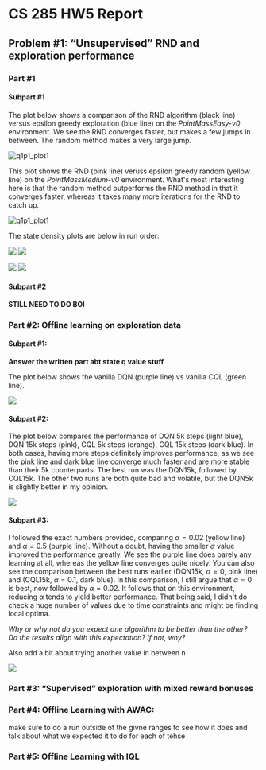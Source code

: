# CS 285 HW5 Report 

## Problem \#1: “Unsupervised” RND and exploration performance

### Part \#1


#### Subpart \#1

The plot below shows a comparison of the RND algorithm (black line) versus epsilon greedy exploration (blue line) on the _PointMassEasy-v0_ environment. We see the RND converges faster, but makes a few jumps in between. The random method makes a very large jump.

![q1p1_plot1](report_plots/q1p1_plot1.png)


This plot shows the RND (pink line) veruss epsilon greedy random (yellow line) on the _PointMassMedium-v0_ environment. What's most interesting here is that the random method outperforms the RND method in that it converges faster, whereas it takes many more iterations for the RND to catch up.

![q1p1_plot1](report_plots/q1p1_plot2.png)

The state density plots are below in run order: 

![](report_plots/env1_rnd_density.png)
![](report_plots/env1_random_density.png)

![](report_plots/env2_rnd_density.png)
![](report_plots/env2_random_density.png)

#### Subpart \#2

**STILL NEED TO DO BOI**

### Part \#2: Offline learning on exploration data

#### Subpart \#1: 
**Answer the written part abt state q value stuff**

The plot below shows the vanilla DQN (purple line) vs vanilla CQL (green line). 

![](report_plots/q2p1_plot.png)


#### Subpart \#2: 

The plot below compares the performance of DQN 5k steps (light blue), DQN 15k steps (pink), CQL 5k steps (orange), CQL 15k steps (dark blue). In both cases, having more steps definitely improves performance, as we see the pink line and dark blue line converge much faster and are more stable than their 5k counterparts. The best run was the DQN15k, followed by CQL15k. The other two runs are both quite bad and volatile, but the DQN5k is slightly better in my opinion.

![](report_plots/q2p2_plot.png)


#### Subpart \#3:
I followed the exact numbers provided, comparing $\alpha = 0.02$ (yellow line) and $\alpha = 0.5$ (purple line). Without a doubt, having the smaller $\alpha$ value improved the performance greatly. We see the purple line does barely any learning at all, whereas the yellow line converges quite nicely. You can also see the comparison between the best runs earlier (DQN15k, $\alpha=0$, pink line) and (CQL15k, $\alpha=0.1$, dark blue). In this comparison, I still argue that $\alpha=0$ is best, now followed by $\alpha=0.02$. It follows that on this environment, reducing $\alpha$ tends to yield better performance. That being said, I didn't do check a huge number of values due to time constraints and might be finding local optima.

_Why or why not do you expect one algorithm to be better than the other?
Do the results align with this expectation? If not, why?_

Also add a bit about trying another value in between n

![](report_plots/q2p3_plot.png)

### Part \#3: “Supervised” exploration with mixed reward bonuses

### Part \#4: Offline Learning with AWAC: 

make sure to do a run outside of the givne ranges to see how it does and talk about what we expected it to do for each of tehse

### Part \#5: Offline Learning with IQL




